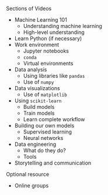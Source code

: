 Sections of Videos
- Machine Learning 101
	- Understanding machine learning
	- High-level understanding
- Learn Python (if necessary)
- Work environment
	- Jupyter notebooks
	- `conda`
	- Virtual environments
- Data analysis
	- Using libraries like `pandas`
	- Use of `numpy`
- Data visualizations
	- Use of `matplotlib`
- Using `scikit-learn`
	- Build models
	- Train models
	- Learn complete workflow
- Building our own models
	- Supervised learning
	- Neural networks
- Data engineering
	- What do they do?
	- Tools
- Storytelling and communication

Optional resource
- Online groups